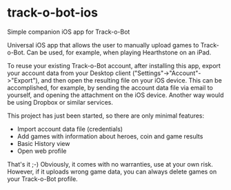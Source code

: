 # track-o-bot-ios
Simple companion iOS app for Track-o-Bot

Universal iOS app that allows the user to manually upload games to Track-o-Bot.
Can be used, for example, when playing Hearthstone on an iPad.

To reuse your existing Track-o-Bot account, after installing this app, export your account data from your Desktop client ("Settings"->"Account"->"Export"), and then open the resulting file on your iOS device. This can be accomplished, for example, by sending the account data file via email to yourself, and opening the attachment on the iOS device. Another way would be using Dropbox or similar services.

This project has just been started, so there are only minimal features:

- Import account data file (credentials)
- Add games with information about heroes, coin and game results
- Basic History view
- Open web profile

That's it ;-) Obviously, it comes with no warranties, use at your own risk. However, if it uploads wrong game data, you can always delete games on your Track-o-Bot profile.
